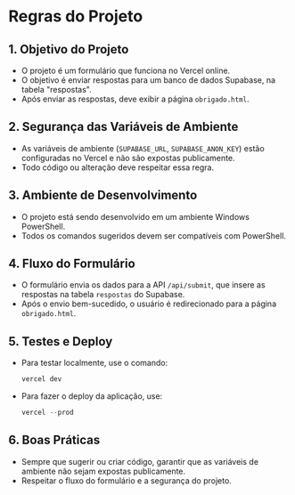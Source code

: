 # Regras do Projeto

## 1. Objetivo do Projeto
- O projeto é um formulário que funciona no Vercel online.
- O objetivo é enviar respostas para um banco de dados Supabase, na tabela "respostas".
- Após enviar as respostas, deve exibir a página `obrigado.html`.

## 2. Segurança das Variáveis de Ambiente
- As variáveis de ambiente (`SUPABASE_URL`, `SUPABASE_ANON_KEY`) estão configuradas no Vercel e não são expostas publicamente.
- Todo código ou alteração deve respeitar essa regra.

## 3. Ambiente de Desenvolvimento
- O projeto está sendo desenvolvido em um ambiente Windows PowerShell.
- Todos os comandos sugeridos devem ser compatíveis com PowerShell.

## 4. Fluxo do Formulário
- O formulário envia os dados para a API `/api/submit`, que insere as respostas na tabela `respostas` do Supabase.
- Após o envio bem-sucedido, o usuário é redirecionado para a página `obrigado.html`.

## 5. Testes e Deploy
- Para testar localmente, use o comando:
  ```powershell
  vercel dev
  ```
- Para fazer o deploy da aplicação, use:
  ```powershell
  vercel --prod
  ```

## 6. Boas Práticas
- Sempre que sugerir ou criar código, garantir que as variáveis de ambiente não sejam expostas publicamente.
- Respeitar o fluxo do formulário e a segurança do projeto.
